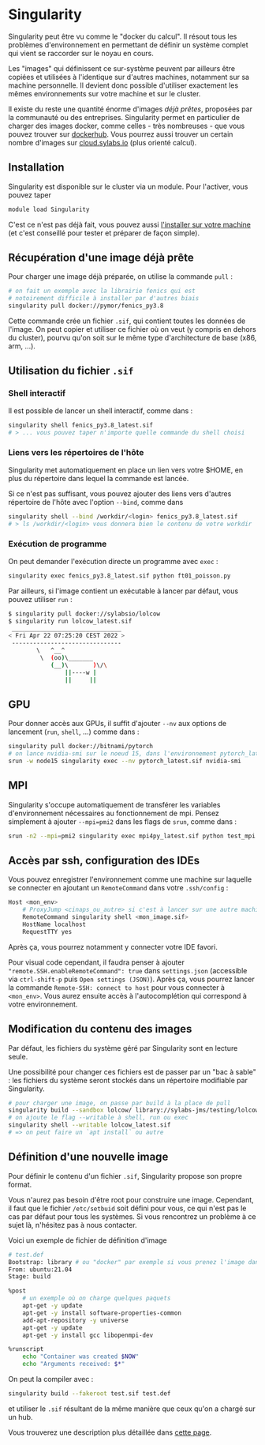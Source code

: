 # Singularity

Singularity peut être vu comme le "docker du calcul". Il résout tous les problèmes d'environnement en permettant de définir un système complet qui vient se raccorder sur le noyau en cours.

Les "images" qui définissent ce sur-système peuvent par ailleurs être copiées et utilisées à l'identique sur d'autres machines, notamment sur sa machine personnelle. Il devient donc possible d'utiliser exactement les mêmes environnements sur votre machine et sur le cluster.

Il existe du reste une quantité énorme d'images *déjà prêtes*, proposées par la communauté ou des entreprises. Singularity permet en particulier de charger des images docker, comme celles - très nombreuses - que vous pouvez trouver sur [dockerhub](https://hub.docker.com/). Vous pourrez aussi trouver un certain nombre d'images sur [cloud.sylabs.io](https://cloud.sylabs.io/library/) (plus orienté calcul).

## Installation

Singularity est disponible sur le cluster via un module. Pour l'activer, vous pouvez taper

```bash
module load Singularity
```

C'est ce n'est pas déjà fait, vous pouvez aussi [l'installer sur votre machine](https://sylabs.io/guides/3.0/user-guide/installation.html) (et c'est conseillé pour tester et préparer de façon simple).

## Récupération d'une image déjà prête

Pour charger une image déjà préparée, on utilise la commande `pull` :

```bash
# on fait un exemple avec la librairie fenics qui est
# notoirement difficile à installer par d'autres biais
singularity pull docker://pymor/fenics_py3.8
```

Cette commande crée un fichier `.sif`, qui contient toutes les données de l'image. On peut copier et utiliser ce fichier où on veut (y compris en dehors du cluster), pourvu qu'on soit sur le même type d'architecture de base (x86, arm, ...).

## Utilisation du fichier `.sif`

### Shell interactif

Il est possible de lancer un shell interactif, comme dans :

```bash
singularity shell fenics_py3.8_latest.sif
# > ... vous pouvez taper n'importe quelle commande du shell choisi
```

### Liens vers les répertoires de l'hôte

Singularity met automatiquement en place un lien vers votre $HOME, en plus du répertoire dans lequel la commande est lancée.

Si ce n'est pas suffisant, vous pouvez ajouter des liens vers d'autres répertoire de l'hôte avec l'option `--bind`, comme dans

```bash
singularity shell --bind /workdir/<login> fenics_py3.8_latest.sif
# > ls /workdir/<login> vous donnera bien le contenu de votre workdir
```

### Exécution de programme

On peut demander l'exécution directe un programme avec `exec` :

```bash
singularity exec fenics_py3.8_latest.sif python ft01_poisson.py
```

Par ailleurs, si l'image contient un exécutable à lancer par défaut, vous pouvez utiliser `run` :

```bash
$ singularity pull docker://sylabsio/lolcow
$ singularity run lolcow_latest.sif 
 _______________________________
< Fri Apr 22 07:25:20 CEST 2022 >
 -------------------------------
        \   ^__^
         \  (oo)\_______
            (__)\       )\/\
                ||----w |
                ||     ||
```

## GPU

Pour donner accès aux GPUs, il suffit d'ajouter `--nv` aux options de lancement (`run`, `shell`, ...) comme dans :

```bash
singularity pull docker://bitnami/pytorch
# on lance nvidia-smi sur le noeud 15, dans l'environnement pytorch_latest.sif
srun -w node15 singularity exec --nv pytorch_latest.sif nvidia-smi
```

## MPI

Singularity s'occupe automatiquement de transférer les variables d'environnement nécessaires au fonctionnement de mpi. Pensez simplement à ajouter `--mpi=pmi2` dans les flags de `srun`, comme dans :

```bash
srun -n2 --mpi=pmi2 singularity exec mpi4py_latest.sif python test_mpi.py
```

## Accès par ssh, configuration des IDEs

Vous pouvez enregistrer l'environnement comme une machine sur laquelle se connecter en ajoutant un `RemoteCommand` dans votre `.ssh/config` :

```bash
Host <mon_env>
    # ProxyJump <cinaps_ou_autre> si c'est à lancer sur une autre machine
    RemoteCommand singularity shell <mon_image.sif>
    HostName localhost
    RequestTTY yes
```

Après ça, vous pourrez notamment y connecter votre IDE favori.

Pour visual code cependant, il faudra penser à ajouter `"remote.SSH.enableRemoteCommand": true` dans `settings.json` (accessible via `ctrl-shift-p` puis `Open settings (JSON)`). Après ça, vous pourrez lancer la commande `Remote-SSH: connect to host` pour vous connecter à `<mon_env>`. Vous aurez ensuite accès à l'autocomplétion qui correspond à votre environnement.

<!-- ![code_singularity](code_singularity.png) -->

## Modification du contenu des images

Par défaut, les fichiers du système géré par Singularity sont en lecture seule.

Une possibilité pour changer ces fichiers est de passer par un "bac à sable" : les fichiers du système seront stockés dans un répertoire modifiable par Singularity.

```bash
# pour charger une image, on passe par build à la place de pull
singularity build --sandbox lolcow/ library://sylabs-jms/testing/lolcow
# on ajoute le flag --writable à shell, run ou exec
singularity shell --writable lolcow_latest.sif
# => on peut faire un `apt install` ou autre
```

## Définition d'une nouvelle image

Pour définir le contenu d'un fichier `.sif`, Singularity propose son propre format.

Vous n'aurez pas besoin d'être root pour construire une image. Cependant, il faut que le fichier `/etc/setbuid` soit défini pour vous, ce qui n'est pas le cas par défaut pour tous les systèmes. Si vous rencontrez un problème à ce sujet là, n'hésitez pas à nous contacter.

Voici un exemple de fichier de définition d'image

```bash
# test.def
Bootstrap: library # ou "docker" par exemple si vous prenez l'image dans dockerhub
From: ubuntu:21.04
Stage: build

%post
    # un exemple où on charge quelques paquets
    apt-get -y update 
    apt-get -y install software-properties-common 
    add-apt-repository -y universe 
    apt-get -y update 
    apt-get -y install gcc libopenmpi-dev

%runscript
    echo "Container was created $NOW"
    echo "Arguments received: $*"
```

On peut la compiler avec :

```bash
singularity build --fakeroot test.sif test.def
```

et utiliser le `.sif` résultant de la même manière que ceux qu'on a chargé sur un hub.

Vous trouverez une description plus détaillée dans [cette page](https://sylabs.io/guides/3.5/user-guide/definition_files.html).
